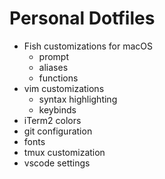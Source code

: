 Personal Dotfiles
=================

- Fish customizations for macOS
    - prompt
    - aliases
	- functions
- vim customizations
	- syntax highlighting
	- keybinds
- iTerm2 colors
- git configuration
- fonts
- tmux customization
- vscode settings